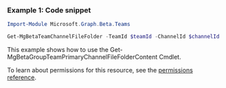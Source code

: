 ### Example 1: Code snippet

```powershell
Import-Module Microsoft.Graph.Beta.Teams

Get-MgBetaTeamChannelFileFolder -TeamId $teamId -ChannelId $channelId
```
This example shows how to use the Get-MgBetaGroupTeamPrimaryChannelFileFolderContent Cmdlet.

To learn about permissions for this resource, see the [permissions reference](/graph/permissions-reference).

